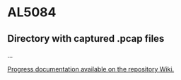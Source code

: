 # AL5084
## Directory with captured .pcap files

...

[Progress documentation available on the repository Wiki.](https://github.com/ljbitzki/AL5084/wiki)
